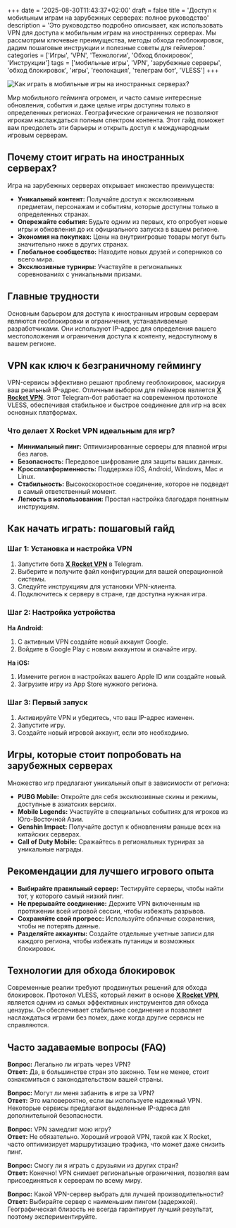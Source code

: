 +++
date = '2025-08-30T11:43:37+02:00'
draft = false
title = 'Доступ к мобильным играм на зарубежных серверах: полное руководство'
description = 'Это руководство подробно описывает, как использовать VPN для доступа к мобильным играм на иностранных серверах. Мы рассмотрим ключевые преимущества, методы обхода геоблокировок, дадим пошаговые инструкции и полезные советы для геймеров.'
categories = ['Игры', 'VPN', 'Технологии', 'Обход блокировок', 'Инструкции']
tags = ['мобильные игры', 'VPN', 'зарубежные серверы', 'обход блокировок', 'игры', 'геолокация', 'телеграм бот', 'VLESS']
+++

![Как играть в мобильные игры на иностранных серверах?](https://imagestoring.fra1.cdn.digitaloceanspaces.com/14B2BD8E-F045-4620-846A-B7C467A62C08.png)

Мир мобильного гейминга огромен, и часто самые интересные обновления, события и даже целые игры доступны только в определенных регионах. Географические ограничения не позволяют игрокам наслаждаться полным спектром контента. Этот гайд поможет вам преодолеть эти барьеры и открыть доступ к международным игровым серверам.

## Почему стоит играть на иностранных серверах?

Игра на зарубежных серверах открывает множество преимуществ:

-   **Уникальный контент:** Получайте доступ к эксклюзивным предметам, персонажам и событиям, которые доступны только в определенных странах.
-   **Опережайте события:** Будьте одним из первых, кто опробует новые игры и обновления до их официального запуска в вашем регионе.
-   **Экономия на покупках:** Цены на внутриигровые товары могут быть значительно ниже в других странах.
-   **Глобальное сообщество:** Находите новых друзей и соперников со всего мира.
-   **Эксклюзивные турниры:** Участвуйте в региональных соревнованиях с уникальными призами.

## Главные трудности

Основным барьером для доступа к иностранным игровым серверам являются геоблокировки и ограничения, устанавливаемые разработчиками. Они используют IP-адрес для определения вашего местоположения и ограничения доступа к контенту, недоступному в вашем регионе.

## VPN как ключ к безграничному геймингу

VPN-сервисы эффективно решают проблему геоблокировок, маскируя ваш реальный IP-адрес. Отличным выбором для геймеров является **[X Rocket VPN](https://t.me/X_Rocket_VPN_bot?start=ref-b-9)**. Этот Telegram-бот работает на современном протоколе VLESS, обеспечивая стабильное и быстрое соединение для игр на всех основных платформах.

### Что делает X Rocket VPN идеальным для игр?

-   **Минимальный пинг:** Оптимизированные серверы для плавной игры без лагов.
-   **Безопасность:** Передовое шифрование для защиты ваших данных.
-   **Кроссплатформенность:** Поддержка iOS, Android, Windows, Mac и Linux.
-   **Стабильность:** Высокоскоростное соединение, которое не подведет в самый ответственный момент.
-   **Легкость в использовании:** Простая настройка благодаря понятным инструкциям.

## Как начать играть: пошаговый гайд

### Шаг 1: Установка и настройка VPN

1.  Запустите бота **[X Rocket VPN](https://t.me/X_Rocket_VPN_bot?start=ref-b-9)** в Telegram.
2.  Выберите и получите файл конфигурации для вашей операционной системы.
3.  Следуйте инструкциям для установки VPN-клиента.
4.  Подключитесь к серверу в стране, где доступна нужная игра.

### Шаг 2: Настройка устройства

**На Android:**

1.  С активным VPN создайте новый аккаунт Google.
2.  Войдите в Google Play с новым аккаунтом и скачайте игру.

**На iOS:**

1.  Измените регион в настройках вашего Apple ID или создайте новый.
2.  Загрузите игру из App Store нужного региона.

### Шаг 3: Первый запуск

1.  Активируйте VPN и убедитесь, что ваш IP-адрес изменен.
2.  Запустите игру.
3.  Создайте новый игровой аккаунт, если это необходимо.

## Игры, которые стоит попробовать на зарубежных серверах

Множество игр предлагают уникальный опыт в зависимости от региона:

-   **PUBG Mobile:** Откройте для себя эксклюзивные скины и режимы, доступные в азиатских версиях.
-   **Mobile Legends:** Участвуйте в специальных событиях для игроков из Юго-Восточной Азии.
-   **Genshin Impact:** Получайте доступ к обновлениям раньше всех на китайских серверах.
-   **Call of Duty Mobile:** Сражайтесь в региональных турнирах за уникальные награды.

## Рекомендации для лучшего игрового опыта

-   **Выбирайте правильный сервер:** Тестируйте серверы, чтобы найти тот, у которого самый низкий пинг.
-   **Не прерывайте соединение:** Держите VPN включенным на протяжении всей игровой сессии, чтобы избежать разрывов.
-   **Сохраняйте свой прогресс:** Используйте облачные сохранения, чтобы не потерять данные.
-   **Разделяйте аккаунты:** Создайте отдельные учетные записи для каждого региона, чтобы избежать путаницы и возможных блокировок.

## Технологии для обхода блокировок

Современные реалии требуют продвинутых решений для обхода блокировок. Протокол VLESS, который лежит в основе **[X Rocket VPN](https://t.me/X_Rocket_VPN_bot?start=ref-b-9)**, является одним из самых эффективных инструментов для обхода цензуры. Он обеспечивает стабильное соединение и позволяет наслаждаться играми без помех, даже когда другие сервисы не справляются.

## Часто задаваемые вопросы (FAQ)

**Вопрос:** Легально ли играть через VPN?  
**Ответ:** Да, в большинстве стран это законно. Тем не менее, стоит ознакомиться с законодательством вашей страны.

**Вопрос:** Могут ли меня забанить в игре за VPN?  
**Ответ:** Это маловероятно, если вы используете надежный VPN. Некоторые сервисы предлагают выделенные IP-адреса для дополнительной безопасности.

**Вопрос:** VPN замедлит мою игру?  
**Ответ:** Не обязательно. Хороший игровой VPN, такой как X Rocket, часто оптимизирует маршрутизацию трафика, что может даже снизить пинг.

**Вопрос:** Смогу ли я играть с друзьями из других стран?  
**Ответ:** Конечно! VPN снимает региональные ограничения, позволяя вам присоединяться к серверам по всему миру.

**Вопрос:** Какой VPN-сервер выбрать для лучшей производительности?  
**Ответ:** Выбирайте сервер с наименьшим пингом (задержкой). Географическая близость не всегда гарантирует лучший результат, поэтому экспериментируйте.
